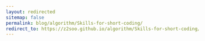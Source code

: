 ```yaml
---
layout: redirected
sitemap: false
permalink: blog/algorithm/Skills-for-short-coding/
redirect_to: https://z2soo.github.io/algorithm/Skills-for-short-coding/
---
```

